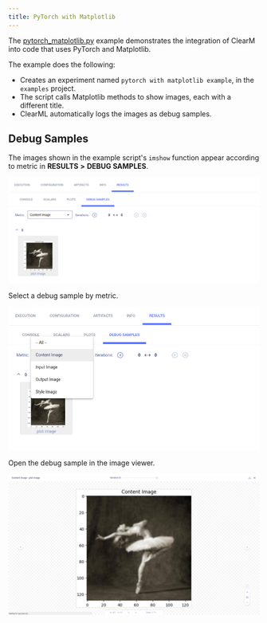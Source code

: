 ```yaml
---
title: PyTorch with Matplotlib
---
```


The [pytorch_matplotlib.py](https://github.com/allegroai/clearml/blob/master/examples/frameworks/pytorch/pytorch_matplotlib.py) 
example demonstrates the integration of ClearM into code that uses PyTorch and Matplotlib. 

The example does the following: 
* Creates an experiment named `pytorch with matplotlib example`, in the `examples` project.
* The script calls Matplotlib methods to show images, each with a different title.
* ClearML automatically logs the images as debug samples. 

## Debug Samples

The images shown in the example script's `imshow` function appear according to metric in **RESULTS** **>** **DEBUG SAMPLES**.

![image](../../../img/examples_pytorch_matplotlib_02.png)

Select a debug sample by metric.

![image](../../../img/examples_pytorch_matplotlib_02a.png)

Open the debug sample in the image viewer.

![image](../../../img/examples_pytorch_matplotlib_02b.png)














